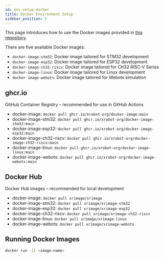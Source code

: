 ```yaml
---
id: env-setup-docker
title: Docker Environment Setup
sidebar_position: 5
---
```


This page introduces how to use the Docker images provided in [this repository](https://github.com/xrobot-org/Docker-Image).

There are five available Docker images:

* `docker-image-stm32`: Docker image tailored for STM32 development
* `docker-image-esp32`: Docker image tailored for ESP32 development
* `docker-image-ch32-riscv`: Docker image tailored for CH32 RISC-V Series
* `docker-image-linux`: Docker image tailored for Linux development
* `docker-image-webots`: Docker image tailored for Webots simulation

## ghcr.io

GitHub Container Registry – recommended for use in GitHub Actions

* docker-image: `docker pull ghcr.io/xrobot-org/docker-image:main`
* docker-image-stm32: `docker pull ghcr.io/xrobot-org/docker-image-stm32:main`
* docker-image-esp32: `docker pull ghcr.io/xrobot-org/docker-image-esp32:main`
* docker-image-ch32-riscv: `docker pull ghcr.io/xrobot-org/docker-image-ch32-riscv:main`
* docker-image-linux: `docker pull ghcr.io/xrobot-org/docker-image-linux:main`
* docker-image-webots: `docker pull ghcr.io/xrobot-org/docker-image-webots:main`

## Docker Hub

Docker Hub images – recommended for local development

* docker-image: `docker pull xrimage/xrimage`
* docker-image-stm32: `docker pull xrimage/xrimage-stm32`
* docker-image-esp32: `docker pull xrimage/xrimage-esp32`
* docker-image-ch32-riscv: `docker pull xrimage/xrimage-ch32-riscv`
* docker-image-linux: `docker pull xrimage/xrimage-linux`
* docker-image-webots: `docker pull xrimage/xrimage-webots`

## Running Docker Images

```bash
docker run -it <image-name>
